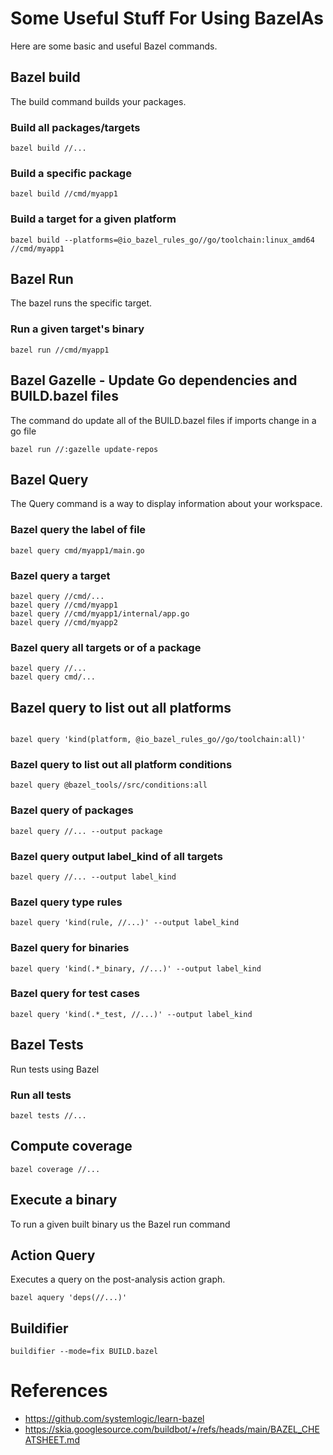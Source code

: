 # Some Useful Stuff For Using BazelAs
Here are some basic and useful Bazel commands.

## Bazel build

The build command builds your packages.

### Build all packages/targets

```
bazel build //...
```

### Build a specific package

```
bazel build //cmd/myapp1
```

### Build a target for a given platform

```
bazel build --platforms=@io_bazel_rules_go//go/toolchain:linux_amd64 //cmd/myapp1
```

## Bazel Run

The bazel runs the specific target.

### Run a given target's binary

```
bazel run //cmd/myapp1
```

## Bazel Gazelle - Update Go dependencies and BUILD.bazel files

The command do update all of the BUILD.bazel files if imports change in a go file

```
bazel run //:gazelle update-repos
```

## Bazel Query

The Query command is a way to display information about your workspace.

### Bazel query the label of file
```
bazel query cmd/myapp1/main.go
```

### Bazel query a target

```
bazel query //cmd/...
bazel query //cmd/myapp1
bazel query //cmd/myapp1/internal/app.go
bazel query //cmd/myapp2
```

### Bazel query all targets or of a package

```
bazel query //...
bazel query cmd/...
```

## Bazel query to list out all platforms
```

bazel query 'kind(platform, @io_bazel_rules_go//go/toolchain:all)'
```

### Bazel query to list out all platform conditions

```
bazel query @bazel_tools//src/conditions:all
```

### Bazel query of packages

```
bazel query //... --output package
```

### Bazel query output label_kind of all targets

```
bazel query //... --output label_kind
```

### Bazel query type rules

```
bazel query 'kind(rule, //...)' --output label_kind
```
### Bazel query for binaries

```
bazel query 'kind(.*_binary, //...)' --output label_kind
```
### Bazel query for test cases

```
bazel query 'kind(.*_test, //...)' --output label_kind
```

## Bazel Tests

Run tests using Bazel

### Run all tests

```
bazel tests //...
```

## Compute coverage

```
bazel coverage //...
```

## Execute a binary
To run a given built binary us the Bazel run command

## Action Query
Executes a query on the post-analysis action graph.

```
bazel aquery 'deps(//...)'
```

## Buildifier

```
buildifier --mode=fix BUILD.bazel
```

# References

- https://github.com/systemlogic/learn-bazel
- https://skia.googlesource.com/buildbot/+/refs/heads/main/BAZEL_CHEATSHEET.md
